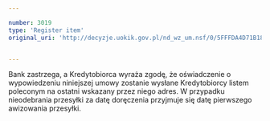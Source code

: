 ```yaml
---

number: 3019
type: 'Register item'
original_uri: 'http://decyzje.uokik.gov.pl/nd_wz_um.nsf/0/5FFFDA4D71B181E2C12579DD0030D3C0?OpenDocument'


---
```


Bank zastrzega, a Kredytobiorca wyraża zgodę, że oświadczenie o wypowiedzeniu niniejszej umowy zostanie wysłane Kredytobiorcy listem poleconym na ostatni wskazany przez niego adres. W przypadku nieodebrania przesyłki za datę doręczenia przyjmuje się datę pierwszego awizowania przesyłki.
